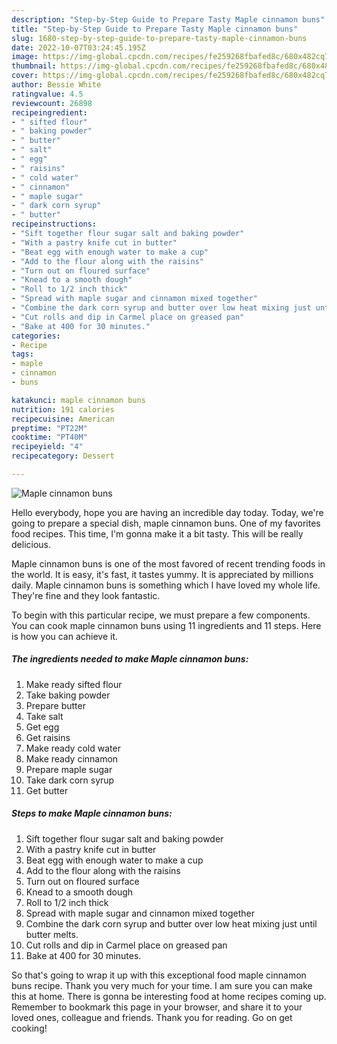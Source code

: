 ```yaml
---
description: "Step-by-Step Guide to Prepare Tasty Maple cinnamon buns"
title: "Step-by-Step Guide to Prepare Tasty Maple cinnamon buns"
slug: 1680-step-by-step-guide-to-prepare-tasty-maple-cinnamon-buns
date: 2022-10-07T03:24:45.195Z
image: https://img-global.cpcdn.com/recipes/fe259268fbafed8c/680x482cq70/maple-cinnamon-buns-recipe-main-photo.jpg
thumbnail: https://img-global.cpcdn.com/recipes/fe259268fbafed8c/680x482cq70/maple-cinnamon-buns-recipe-main-photo.jpg
cover: https://img-global.cpcdn.com/recipes/fe259268fbafed8c/680x482cq70/maple-cinnamon-buns-recipe-main-photo.jpg
author: Bessie White
ratingvalue: 4.5
reviewcount: 26898
recipeingredient:
- " sifted flour"
- " baking powder"
- " butter"
- " salt"
- " egg"
- " raisins"
- " cold water"
- " cinnamon"
- " maple sugar"
- " dark corn syrup"
- " butter"
recipeinstructions:
- "Sift together flour sugar salt and baking powder"
- "With a pastry knife cut in butter"
- "Beat egg with enough water to make a cup"
- "Add to the flour along with the raisins"
- "Turn out on floured surface"
- "Knead to a smooth dough"
- "Roll to 1/2 inch thick"
- "Spread with maple sugar and cinnamon mixed together"
- "Combine the dark corn syrup and butter over low heat mixing just until butter melts."
- "Cut rolls and dip in Carmel place on greased pan"
- "Bake at 400 for 30 minutes."
categories:
- Recipe
tags:
- maple
- cinnamon
- buns

katakunci: maple cinnamon buns 
nutrition: 191 calories
recipecuisine: American
preptime: "PT22M"
cooktime: "PT40M"
recipeyield: "4"
recipecategory: Dessert

---
```



![Maple cinnamon buns](https://img-global.cpcdn.com/recipes/fe259268fbafed8c/680x482cq70/maple-cinnamon-buns-recipe-main-photo.jpg)

Hello everybody, hope you are having an incredible day today. Today, we're going to prepare a special dish, maple cinnamon buns. One of my favorites food recipes. This time, I'm gonna make it a bit tasty. This will be really delicious.



Maple cinnamon buns is one of the most favored of recent trending foods in the world. It is easy, it's fast, it tastes yummy. It is appreciated by millions daily. Maple cinnamon buns is something which I have loved my whole life. They're fine and they look fantastic.


To begin with this particular recipe, we must prepare a few components. You can cook maple cinnamon buns using 11 ingredients and 11 steps. Here is how you can achieve it.

<!--inarticleads1-->

##### The ingredients needed to make Maple cinnamon buns:

1. Make ready  sifted flour
1. Take  baking powder
1. Prepare  butter
1. Take  salt
1. Get  egg
1. Get  raisins
1. Make ready  cold water
1. Make ready  cinnamon
1. Prepare  maple sugar
1. Take  dark corn syrup
1. Get  butter




<!--inarticleads2-->

##### Steps to make Maple cinnamon buns:

1. Sift together flour sugar salt and baking powder
1. With a pastry knife cut in butter
1. Beat egg with enough water to make a cup
1. Add to the flour along with the raisins
1. Turn out on floured surface
1. Knead to a smooth dough
1. Roll to 1/2 inch thick
1. Spread with maple sugar and cinnamon mixed together
1. Combine the dark corn syrup and butter over low heat mixing just until butter melts.
1. Cut rolls and dip in Carmel place on greased pan
1. Bake at 400 for 30 minutes.




So that's going to wrap it up with this exceptional food maple cinnamon buns recipe. Thank you very much for your time. I am sure you can make this at home. There is gonna be interesting food at home recipes coming up. Remember to bookmark this page in your browser, and share it to your loved ones, colleague and friends. Thank you for reading. Go on get cooking!
